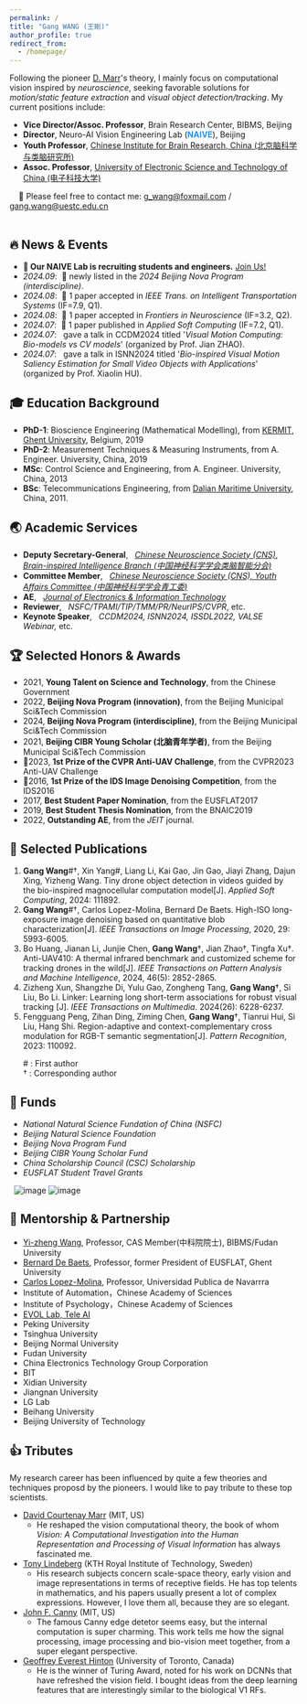 ```yaml
---
permalink: /
title: "Gang WANG (王剛)"
author_profile: true
redirect_from: 
  - /homepage/
---
```


Following the pioneer [D. Marr](https://en.wikipedia.org/wiki/David_Marr_(neuroscientist))'s theory, I mainly focus on computational vision inspired by *neuroscience*, seeking favorable solutions for *motion/static feature extraction* and *visual object detection/tracking*. 
My current positions include:

* **Vice Director/Assoc. Professor**, Brain Research Center, BIBMS, Beijing
* **Director**,                       Neuro-AI Vision Engineering Lab (**<font color=DodgerBlue>NAIVE</font>**), Beijing
* **Youth Professor**,                [Chinese Institute for Brain Research, China (北京脑科学与类脑研究所)](https://en.cibr.ac.cn/)
* **Assoc. Professor**,               [University of Electronic Science and Technology of China (电子科技大学)](https://en.uestc.edu.cn/)

&nbsp; &nbsp; 📩 Please feel free to contact me: g_wang@foxmail.com / gang.wang@uestc.edu.cn
<br>
<br> 


🔥 News & Events
-
* **📣 Our NAIVE Lab is recruiting students and engineers.** [Join Us!](https://gangwangugent.github.io//joinus/)
* *2024.09*: &nbsp;🎉 newly listed in the *2024 Beijing Nova Program (interdiscipline)*.
* *2024.08*: &nbsp;🎉 1 paper accepted in *IEEE Trans. on Intelligent Transportation Systems* (IF=7.9, Q1).
* *2024.08*: &nbsp;🎊 1 paper accepted in *Frontiers in Neuroscience* (IF=3.2, Q2).
* *2024.07*: &nbsp;🎉 1 paper published in *Applied Soft Computing* (IF=7.2, Q1).
* *2024.07*: &nbsp; gave a talk in CCDM2024 titled '*Visual Motion Computing: Bio-models vs CV models*' (organized by Prof. Jian ZHAO).
* *2024.07*: &nbsp; gave a talk in ISNN2024 titled '*Bio-inspired Visual Motion Saliency Estimation for Small Video Objects with Applications*'  (organized by Prof. Xiaolin HU).


🎓 Education Background
-
* **PhD-1**: Bioscience Engineering (Mathematical Modelling), from [KERMIT](https://kermit.ugent.be/ "KERMIT"), [Ghent University](https://en.wikipedia.org/wiki/Ghent_University), Belgium, 2019
* **PhD-2**: Measurement Techniques & Measuring Instruments, from A. Engineer. University, China, 2019
* **MSc**: Control Science and Engineering, from A. Engineer. University, China, 2013
* **BSc**: Telecommunications Engineering, from [Dalian Maritime University](https://en.wikipedia.org/wiki/Dalian_Maritime_University), China, 2011.



🌏 Academic Services
-
* **Deputy Secretary-General**, &nbsp; *[Chinese Neuroscience Society (CNS)](https://www.cns.org.cn/en/)*, *[Brain-inspired Intelligence Branch (中国神经科学学会类脑智能分会)](https://www.cns.org.cn/about_02_society_24.html)*
* **Committee Member**, &nbsp; [*Chinese Neuroscience Society (CNS), Youth Affairs Committee (中国神经科学学会青工委)*](https://www.cns.org.cn/about_02_committee_03.html)
* **AE**, &nbsp; [*Journal of Electronics & Information Technology*](https://jeit.ac.cn/indexen.htm)
* **Reviewer**, &nbsp; *NSFC/TPAMI/TIP/TMM/PR/NeurIPS/CVPR*, etc.
* **Keynote Speaker**, &nbsp; *CCDM2024, ISNN2024, ISSDL2022, VALSE Webinar,* etc.


🏆 Selected Honors & Awards
-
* 2021, **Young Talent on Science and Technology**, from the Chinese Government
* 2022, **Beijing Nova Program (innovation)**, from the Beijing Municipal Sci&Tech Commission
* 2024, **Beijing Nova Program (interdiscipline)**, from the Beijing Municipal Sci&Tech Commission
* 2021, **Beijing CIBR Young Scholar (北脑青年学者)**, from the Beijing Municipal Sci&Tech Commission
* 🏅2023, **1st Prize of the CVPR Anti-UAV Challenge**,  from the CVPR2023 Anti-UAV Challenge
* 🏅2016, **1st Prize of the IDS Image Denoising Competition**, from the IDS2016
* 2017, **Best Student Paper Nomination**, from the EUSFLAT2017
* 2019, **Best Student Thesis Nomination**, from the BNAIC2019
* 2022, **Outstanding AE**, from the *JEIT* journal.

📝 Selected Publications
-
1. **Gang Wang**#†, Xin Yang#, Liang Li, Kai Gao, Jin Gao, Jiayi Zhang, Dajun Xing, Yizheng Wang. Tiny drone object detection in videos guided by the bio-inspired magnocellular computation model[J]. *Applied Soft Computing*, 2024: 111892.  
2. **Gang Wang**#†, Carlos Lopez-Molina, Bernard De Baets. High-ISO long-exposure image denoising based on quantitative blob characterization[J]. *IEEE Transactions on Image Processing*, 2020, 29: 5993-6005.
3. Bo Huang, Jianan Li, Junjie Chen, **Gang Wang**†,  Jian Zhao†, Tingfa Xu†. Anti-UAV410: A thermal infrared benchmark and customized scheme for tracking drones in the wild[J]. *IEEE Transactions on Pattern Analysis and Machine Intelligence*, 2024, 46(5): 2852-2865.
4. Zizheng Xun, Shangzhe Di, Yulu Gao, Zongheng Tang, **Gang Wang**†, Si Liu, Bo Li. Linker: Learning long short-term associations for robust visual tracking [J]. *IEEE Transactions on Multimedia*. 2024(26): 6228-6237.
5. Fengguang Peng, Zihan Ding, Ziming Chen, **Gang Wang**†, Tianrui Hui, Si Liu, Hang Shi. Region-adaptive and context-complementary cross modulation for RGB-T semantic segmentation[J]. *Pattern Recognition*, 2023: 110092. 

&nbsp; &nbsp; &nbsp; # : First author  
&nbsp; &nbsp; &nbsp; † : Corresponding author


🏦 Funds
-
* *National Natural Science Fundation of China (NSFC)*
* *Beijing Natural Science Foundation* 
* *Beijing Nova Program Fund*
* *Beijing CIBR Young Scholar Fund*
* *China Scholarship Council (CSC) Scholarship*
* *EUSFLAT Student Travel Grants*

&nbsp;&nbsp;![image](https://github.com/user-attachments/assets/220bd3b8-b388-49b3-b290-0693ce4a9cb7)
![image](https://github.com/user-attachments/assets/03b9333b-c919-44ee-a444-8df677ece4c0)





🤝 Mentorship & Partnership
-
* [Yi-zheng Wang](https://casad.cas.cn/ysxx2022/ysmd/smkx/202201/t20220111_4821762.html), Professor, CAS Member(中科院院士), BIBMS/Fudan University
* [Bernard De Baets](https://ai.ugent.be/people/BernardDeBaets.en.html), Professor, former President of EUSFLAT, Ghent University
* [Carlos Lopez-Molina](https://www.unavarra.es/pdi?uid=810097&dato=tutorias), Professor, Universidad Publica de Navarrra
* Institute of Automation，Chinese Academy of Sciences
* Institute of Psychology，Chinese Academy of Sciences
* [EVOL Lab, Tele AI](https://zhaoj9014.github.io/)
* Peking University
* Tsinghua University
* Beijing Normal University
* Fudan University
* China Electronics Technology Group Corporation
* BIT
* Xidian University
* Jiangnan University
* LG Lab
* Beihang University
* Beijing University of Technology


👍 Tributes
-
My research career has been influenced by quite a few theories and techniques proposd by the pioneers. I would like to pay tribute to these top scientists.

* [David Courtenay Marr](https://en.wikipedia.org/wiki/David_Marr_(neuroscientist)) (MIT, US)
  * He reshaped the vision computational theory, the book of whom *Vision: A Computational Investigation into the Human Representation and Processing of Visual Information* has always fascinated me.
* [Tony Lindeberg](https://www.kth.se/profile/tony) (KTH Royal Institute of Technology, Sweden)
  * His research subjects concern scale-space theory, early vision and image representations in terms of receptive fields. He has top telents in mathematics, and his papers usually present a lot of complex expressions. However, I love them all, because they are so elegant.
* [John F. Canny](https://en.wikipedia.org/wiki/John_Canny) (MIT, US)
  * The famous Canny edge detetor seems easy, but the internal computation is super charming. This work tells me how the signal processing, image processing and bio-vision meet together, from a super elegant perspective.
* [Geoffrey Everest Hinton](https://en.wikipedia.org/wiki/Geoffrey_Hinton) (University of Toronto, Canada)
  * He is the winner of Turing Award, noted for his work on DCNNs that have refreshed the vision field. I bought ideas from the deep learning features that are interestingly similar to the biological V1 RFs.  





